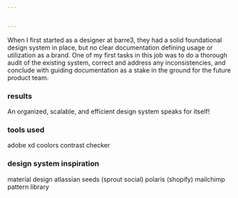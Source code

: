 ```yaml
---


---
```


When I first started as a designer at barre3, they had a solid foundational design system in place, but no clear documentation defining usage or utilization as a brand. One of my first tasks in this job was to do a thorough audit of the existing system, correct and address any inconsistencies, and conclude with guiding documentation as a stake in the ground for the future product team.

### results

An organized, scalable, and efficient design system speaks for itself!

### tools used

adobe xd
coolors contrast checker

### design system inspiration

material design
atlassian seeds (sprout social)
polaris (shopify)
mailchimp pattern library

